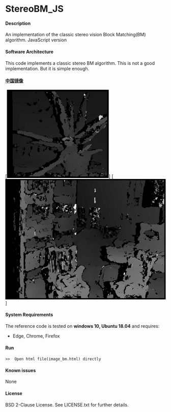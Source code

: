 # StereoBM_JS

#### Description
An implementation of the classic stereo vision Block Matching(BM) algorithm. JavaScript version

#### Software Architecture
This code implements a classic stereo BM algorithm.
This is not a good implementation. But it is simple enough.

#### [中国镜像](https://gitee.com/redpower/StereoBM_JS) ####

[![Demo1](disparity1.png)]
[![Demo2](disparity2.png)]

#### System Requirements ####

The reference code is tested on <b>windows 10, Ubuntu 18.04</b> and requires:
- Edge, Chrome, Firefox

#### Run ####

```WebBrowser
>>  Open html file(image_bm.html) directly

```

#### Known issues ####

None

#### License ####
BSD 2-Clause License. See LICENSE.txt for further details.


